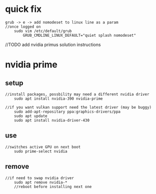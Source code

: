 # quick fix
    grub -> e -> add nomodeset to linux line as a param
    //once logged on
        sudo vim /etc/default/grub
            GRUB_CMDLINE_LINUX_DEFAULT="quiet splash nomodeset"

//TODO add nvidia primus solution instructions
# nvidia prime
## setup
    //install packages, possbility may need a different nvidia driver
        sudo apt install nvidia-390 nvidia-prime

    //if you want vulkan support need the latest driver (may be buggy)
        sudo add-apt-repositary ppa:graphics-drivers/ppa
        sudo apt update
        sudo apt install nvidia-driver-430
## use
    //switches active GPU on next boot
        sudo prime-select nvidia

## remove
    //if need to swap nvidia driver 
        sudo apt remove nvidia-*
        //reboot before installing next one
